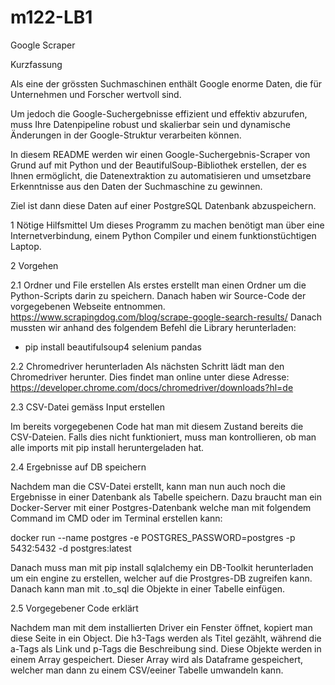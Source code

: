 # m122-LB1
Google Scraper

Kurzfassung

Als eine der grössten Suchmaschinen enthält Google enorme Daten, die für Unternehmen und Forscher wertvoll sind.

Um jedoch die Google-Suchergebnisse effizient und effektiv abzurufen, muss Ihre Datenpipeline robust und skalierbar sein und dynamische Änderungen in der Google-Struktur verarbeiten können.

In diesem README werden wir einen Google-Suchergebnis-Scraper von Grund auf mit Python und der BeautifulSoup-Bibliothek erstellen, der es Ihnen ermöglicht, die Datenextraktion zu automatisieren und umsetzbare Erkenntnisse aus den Daten der Suchmaschine zu gewinnen.

Ziel ist dann diese Daten auf einer PostgreSQL Datenbank abzuspeichern.

1 Nötige Hilfsmittel
Um dieses Programm zu machen benötigt man über eine Internetverbindung, einem Python Compiler und einem funktionstüchtigen Laptop.

2 Vorgehen

2.1 Ordner und File erstellen
Als erstes erstellt man einen Ordner um die Python-Scripts darin zu speichern. Danach haben wir Source-Code der vorgegebenen Webseite entnommen.
https://www.scrapingdog.com/blog/scrape-google-search-results/
Danach mussten wir anhand des folgendem Befehl die Library herunterladen: 
-	pip install beautifulsoup4 selenium pandas

2.2 Chromedriver herunterladen
Als nächsten Schritt lädt man den Chromedriver herunter. Dies findet man online unter diese Adresse:
https://developer.chrome.com/docs/chromedriver/downloads?hl=de

2.3 CSV-Datei gemäss Input erstellen

Im bereits vorgegebenen Code hat man mit diesem Zustand bereits die CSV-Dateien. Falls dies nicht funktioniert, muss man kontrollieren, ob man alle imports mit pip install heruntergeladen hat.

2.4 Ergebnisse auf DB speichern

Nachdem man die CSV-Datei erstellt, kann man nun auch noch die Ergebnisse in einer Datenbank als Tabelle speichern. Dazu braucht man ein Docker-Server mit einer Postgres-Datenbank welche man mit folgendem Command im CMD oder im Terminal erstellen kann:

docker run --name postgres -e POSTGRES_PASSWORD=postgres -p 5432:5432 -d postgres:latest

Danach muss man mit pip install sqlalchemy ein DB-Toolkit herunterladen um ein engine zu erstellen, welcher auf die Prostgres-DB zugreifen kann. Danach kann man mit .to_sql die Objekte in einer Tabelle einfügen.

2.5 Vorgegebener Code erklärt

Nachdem man mit dem installierten Driver ein Fenster öffnet, kopiert man diese Seite in ein Object. Die h3-Tags werden als Titel gezählt, während die a-Tags als Link und p-Tags die Beschreibung sind. Diese Objekte werden in einem Array gespeichert. Dieser Array wird als Dataframe gespeichert, welcher man dann zu einem CSV/eeiner Tabelle umwandeln kann.